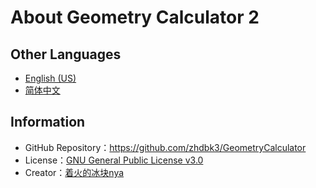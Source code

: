 # About Geometry Calculator 2

## Other Languages

- [English (US)](about.en.md)
- [简体中文](about.md)

## Information

- GitHub Repository：https://github.com/zhdbk3/GeometryCalculator
- License：[GNU General Public License v3.0](https://github.com/zhdbk3/GeometryCalculator/blob/main/LICENSE)
- Creator：[着火的冰块nya](https://space.bilibili.com/551409211)
